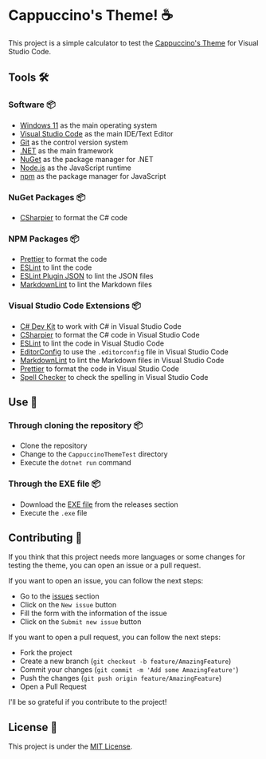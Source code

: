 # Cappuccino's Theme! ☕

This project is a simple calculator to test the [Cappuccino's Theme](https://marketplace.visualstudio.com/items?itemName=Cappuccino093.CappuccinoVSCodeTheme) for Visual Studio Code.

## Tools 🛠️

### Software 📦

-   [Windows 11](https://www.microsoft.com/en-us/windows/windows-11) as the main operating system
-   [Visual Studio Code](https://code.visualstudio.com/) as the main IDE/Text Editor
-   [Git](https://git-scm.com) as the control version system
-   [.NET](https://dotnet.microsoft.com/) as the main framework
-   [NuGet](https://www.nuget.org/) as the package manager for .NET
-   [Node.js](https://nodejs.org/en/) as the JavaScript runtime
-   [npm](https://www.npmjs.com/) as the package manager for JavaScript

### NuGet Packages 📦

-   [CSharpier](https://www.nuget.org/packages/CSharpier/) to format the C# code

### NPM Packages 📦

-   [Prettier](https://www.npmjs.com/package/prettier) to format the code
-   [ESLint](https://www.npmjs.com/package/eslint) to lint the code
-   [ESLint Plugin JSON](https://www.npmjs.com/package/eslint-plugin-json) to lint the JSON files
-   [MarkdownLint](https://www.npmjs.com/package/markdownlint) to lint the Markdown files

### Visual Studio Code Extensions 📦

-   [C# Dev Kit](https://marketplace.visualstudio.com/items?itemName=ms-dotnettools.csdevkit) to work with C# in Visual
    Studio Code
-   [CSharpier](https://marketplace.visualstudio.com/items?itemName=chsword.csharpier) to format the C# code in Visual
    Studio Code
-   [ESLint](https://marketplace.visualstudio.com/items?itemName=dbaeumer.vscode-eslint) to lint the code in Visual
    Studio Code
-   [EditorConfig](https://marketplace.visualstudio.com/items?itemName=EditorConfig.EditorConfig) to use the
    `.editorconfig` file in Visual Studio Code
-   [MarkdownLint](https://marketplace.visualstudio.com/items?itemName=DavidAnson.vscode-markdownlint) to lint the
    Markdown files in Visual Studio Code
-   [Prettier](https://marketplace.visualstudio.com/items?itemName=esbenp.prettier-vscode) to format the code in Visual
    Studio Code
-   [Spell Checker](https://marketplace.visualstudio.com/items?itemName=streetsidesoftware.code-spell-checker) to check
    the spelling in Visual Studio Code

## Use 🚀

### Through cloning the repository 📦

-   Clone the repository
-   Change to the `CappuccinoThemeTest` directory
-   Execute the `dotnet run` command

### Through the EXE file 📦

-   Download the [EXE file](https://github.com/Cappuccino093/CappuccinoThemeTest/releases) from the releases section
-   Execute the `.exe` file

## Contributing 🤝

If you think that this project needs more languages or some changes for testing the theme, you can open an issue or a
pull request.

If you want to open an issue, you can follow the next steps:

-   Go to the [issues](https://github.com/Cappuccino093/CappuccinoThemeTest/issues) section
-   Click on the `New issue` button
-   Fill the form with the information of the issue
-   Click on the `Submit new issue` button

If you want to open a pull request, you can follow the next steps:

-   Fork the project
-   Create a new branch (`git checkout -b feature/AmazingFeature`)
-   Commit your changes (`git commit -m 'Add some AmazingFeature'`)
-   Push the changes (`git push origin feature/AmazingFeature`)
-   Open a Pull Request

I'll be so grateful if you contribute to the project!

## License 📄

This project is under the [MIT License](License.md).
